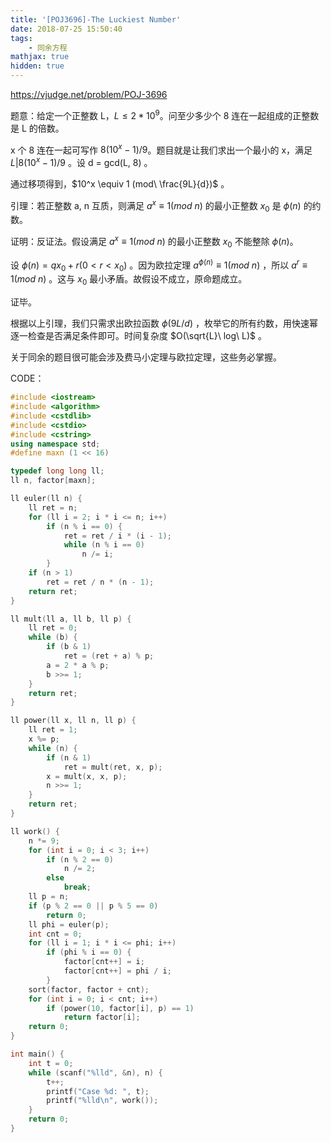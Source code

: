 ```yaml
---
title: '[POJ3696]-The Luckiest Number'
date: 2018-07-25 15:50:40
tags: 
    - 同余方程
mathjax: true
hidden: true
---
```


https://vjudge.net/problem/POJ-3696

题意：给定一个正整数 L，$L \leq 2 * 10^9$。问至少多少个 8 连在一起组成的正整数是 L 的倍数。

x 个 8 连在一起可写作 $8(10^x - 1) / 9$。题目就是让我们求出一个最小的 x，满足 $L | 8(10^x - 1) / 9$ 。设 d = gcd(L, 8) 。

通过移项得到，$10^x \equiv 1 (mod\ \frac{9L}{d})$ 。

引理：若正整数 a, n 互质，则满足 $a^x \equiv 1(mod\ n)$ 的最小正整数 $x_0$ 是 $\phi(n)$ 的约数。

证明：反证法。假设满足 $a^x \equiv 1(mod\ n)$ 的最小正整数 $x_0$ 不能整除 $\phi(n)$。

设 $\phi(n) = qx_0 + r(0 < r  < x_0)$ 。因为欧拉定理 $a^{\phi(n)} \equiv 1(mod\ n)$ ，所以 $a^r \equiv 1 (mod\ n)$ 。这与 $x_0$ 最小矛盾。故假设不成立，原命题成立。

证毕。

根据以上引理，我们只需求出欧拉函数 $\phi(9L/d)$ ，枚举它的所有约数，用快速幂逐一检查是否满足条件即可。时间复杂度 $O(\sqrt{L}\ log\ L)$ 。

关于同余的题目很可能会涉及费马小定理与欧拉定理，这些务必掌握。

CODE：
``` c++
#include <iostream>
#include <algorithm>
#include <cstdlib>
#include <cstdio>
#include <cstring>
using namespace std;
#define maxn (1 << 16)

typedef long long ll;
ll n, factor[maxn];

ll euler(ll n) {
    ll ret = n;
    for (ll i = 2; i * i <= n; i++)
        if (n % i == 0) {
            ret = ret / i * (i - 1);
            while (n % i == 0)
                n /= i;
        }
    if (n > 1)
        ret = ret / n * (n - 1);
    return ret;
}

ll mult(ll a, ll b, ll p) {
    ll ret = 0;
    while (b) {
        if (b & 1)
            ret = (ret + a) % p;
        a = 2 * a % p;
        b >>= 1;
    }
    return ret;
}

ll power(ll x, ll n, ll p) {
    ll ret = 1;
    x %= p;
    while (n) {
        if (n & 1)
            ret = mult(ret, x, p);
        x = mult(x, x, p);
        n >>= 1;
    }
    return ret;
}

ll work() {
    n *= 9;
    for (int i = 0; i < 3; i++)
        if (n % 2 == 0)
            n /= 2;
        else
            break;
    ll p = n;
    if (p % 2 == 0 || p % 5 == 0)
        return 0;
    ll phi = euler(p);
    int cnt = 0;
    for (ll i = 1; i * i <= phi; i++)
        if (phi % i == 0) {
            factor[cnt++] = i;
            factor[cnt++] = phi / i;
        }
    sort(factor, factor + cnt);
    for (int i = 0; i < cnt; i++)
        if (power(10, factor[i], p) == 1)
            return factor[i];
    return 0;
}

int main() {
    int t = 0;
    while (scanf("%lld", &n), n) {
        t++;
        printf("Case %d: ", t);
        printf("%lld\n", work());
    }
    return 0;
}
```